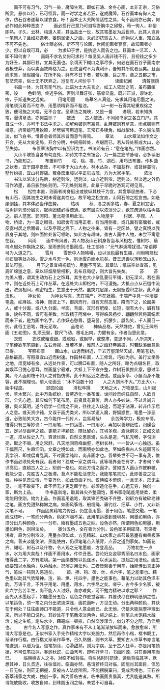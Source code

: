 <!-- { "loadSidebar": true } -->
　　画不可有习气，习气一染，魔障生焉。即如石涛、金冬心画，本非正宗，习俗所赏，悬价以待，已可怪异，而一时学之者若狂，遂成魔障。石谷画本有徇人之作，仿石谷者遂藉以谋衣食。吁！画本士大夫陶情适性之具，苟不画则亦已矣，何必作如此种种恶态？
　　画必孤行己意乃可自写吾胸中之邱壑，苟一徇人，非俗即熟。子久、云林、梅道人辈，其品高出一世，故其笔墨足为后世师。此其人岂肯一笔徇人？且如郑逸老、姜鹤润诸人之画，未必即抗驾古人，而物以人重，知立品不可不先也。
　　俗士眼必俗，断不可与论画，世间能画者寥寥，故知画者亦少。但以自娱可耳，必
　　为求知于世，是执途人而告之也。且画本一艺耳，人即不知何害？
　　画既不求名又何可求利？每见吴人画非钱不行，且视钱之多少为好丑，其鄙已甚，宜其无画也。余谓天下糊口之事尽多，何必在画石谷子画南宗者极苍莽，而以卖画故降格为之。设使当时不为谋利计，吾知其所就者远矣。且画而求售，骇俗媚俗，在所不免，鲜有不日下者，若以董、巨之笔，悬之五都之市，苍茫荒率，俗士无不厌弃之，岂复有人间价乎？
　　
　　读画纪闻
　　清蒋骥撰
　　书画一体，为其有笔气也。此语为士大夫言之，如工人软弱之笔，虽布置缜密，设
　　色鲜明，终近乎俗。否则爪舞牙张，筋骨显露，既非正派，谬许北宗，于斯道失之远矣。
　　用笔用墨
　　临摹名人真迹，先求其用笔用墨之法。用笔须沉着而不枯滞，用墨须精彩而不粗浊。
　　以一树一石得其轻重疾徐之致，便可施之大幅，无不合宜。至章法之掩映，又是一番
　　进境，若未知执笔，漫讲章法，亦何益耶？
　　皴法
　　古人皴法，不同如书家之各立门户。其自成一体，亦可于书法中求之。如解索皴则有篆意，乱麻皴则有草意，雨点皴则有楷意，折带皴可用锐颖，斧劈皴可用退笔。王常石多稜角，如战掣体。子久皴法简淡，似飞白书，惟善会者师其宗旨而意气得焉。
　　章法
　　山水章法如作文之开合，先从大处定局，开合分明，中间细碎处，点缀而已。若从碎处积成大山，必至失势。
　　布置章法胸中以有胆识为主。书法论有云：“意在笔先。”作画亦然。
　　大山平坡皆当各有勾连处，如诗文中之有钮合，为一篇之筋节脉理，必多读旧书，乃能知之。
　　布置树竹
　　松、桧、梧、竹、湖石，用巧法布置，作朻曲之状者，宜于园亭景致，不可移于大山大水。林木丛杂，不加芟柞，或苔鲜蔓衍，墅竹纷披，宜山村野店。若叠峦重嶂以平正见古茂，方为大家手笔。
　　浓淡
　　书法以浓淡分先后，树近则浓，远则淡。山亦近则浓，远则淡。然淡远之外仍可作浓墨，盖日影到处则明，不到处则黯黑，此景于早晚时游观可得见焉。
　　松
　　松性本直，则画者树身挺出或放纵其枝干为宜。其盘拏屈曲者，下必有山石，因其初生之时未得遂其性也。故平地之松宜直，山阿石隙之松宜曲。如悬崖倒挂，其本体必当作曲势。
　　枯树
　　秋、冬之树多枯，春、夏之树宜密。枯树排列须分层次，密树团结必得疏通。欲有层次以浓淡分之，欲其疏通以枯树插之。前人范宽、郭河阳、董北苑俱用此法。
　　人物屋宇
　　村居、亭观、人物、桥梁，为一篇之眼目。如房舍有当用正者，有当用侧者，或几面有窗牖者，或反露村居之后面者，以及亭观之高下，人物之往来，皆有一定区处，譬之真境以我置身于其地，则四面妙处皆可领略，如此方有趣味。盖古人画中人物，未尝不寓意在我。
　　风雨
　　画中有风者，其人物及山石树身皆当与风相左，惟树杪、藤梢点缀处作飘扬之致。至雨景则渍墨而成。杜工部诗：“元气淋漓障犹湿。”斯语即可为入道之门。
　　雪月
　　雪景中人物帏幔，设以淡色最有生趣，间用粉笼松梢石隙等处亦妙。雪之水与天一色，则添雪舟而水见矣。昔王思善以薄粉笼山头，其法可鉴。
　　月下之景宜梧桐疏竹，用墨不可浓。其章法：纸端空处宜高，见高旷绵邈之意，笼以轻烟层层相积，若布且局促，则大旨先失矣。
　　苔
　　苔为美人簪，谓其生动为石上之饰耳。其生也大小杂乱蔓衍平铺，初无深义。若在画中，则在近处石上可作丛草，在远处大山即松柏，不可漫施。大抵点点从石缝中流出，浓淡相间，疏密相生，生意出于天然，虽突兀层崖，无飘坠委积之状，此点苔法也。
　　神女论
　　为神女写真，志在端严，不在妩媚，于端严中具一种瓌姿艳逸，如麻姑、洛神，随波上下，御风而行，自有天然态度。降而下之，论画美人，或十分面，或八九分面，半面，背面，其形有肥瘦、长短，眼有大小，眉有轻重，貌各不同，皆可有美致。惟取精于阿堵中，写得临风扬步，翩翩然若将离绢素而来下者，是为画中名手。若作妖态愁眉，堕马髻，折腰步，龋齿笑，千人面目一例，此俗工恶笔，殊无足取。
　　品格论
　　神仙品格，天然殊绝，曾见王绎所画《五老图》，虬须云鬓，数尺飞动，根毛出肉，力健有余。作者当思此意。
　　衣蚊
　　衣纹或粗或细，或疏宕，或飘举，或整肃，意思不同，人所其知。举笔便欲笔笔周到，左右谛视，反若不足，惟前人之画舒卷离披，时若缺落而意象已得。
　　写照布景
　　画山水，山远而树近，千岩万壑浑然天成，用笔苍劲，品格最高。写照景宜山近而树速。作园林布置，人工修筑，巧妙为宗。盖行立坐卧之地，须宽绰有余。从远处作景，可以腾□布置，随人之所好，略为点缀名目，取其娱耳目悦心意耳。惟画屋宇最难，大抵上下不宜齐整，作树石俱推此意，思过半矣。今人画树枝干如人之臂指彷佛，此不知远近之法也。或画茅亭、小艇而身不能容，此不揣理也。前人论画云：“木不百数十如
　　人之大则木不大。”方比大小，始中程度。
　　
　　颐园论画
　　清松年撰
　　天地之大，万物挺生，山川起伏，草木繁兴，此中万象缤纷，皆劳造化一番布置。世间妙景纯任自然，人欲肖形，全凭心运。其应如何下笔布局，前贤具有真传，后人亦多妙诀。不过言尚典雅，奥义莫明，遂今后学一旦悟之不爽，往往走入歧途，而泥于沾滞，转非传示后人之意。或天资少钝，又误于画虎类犬，所以学道入魔，野狐惑世，笔墨一涉恶道，必致贻笑大方，古今能作一代传人，岂易易哉!
　　余苦殚学力，极庶专情，悟得只有三等妙诀：一曰用笔，一曰运墨，一曰用水，再加以善辨纸性，润燥合宜，足以尽画学之蕴。更能才华颖悟，随处留心，其境多观，涵泳胸次；正如文章一道，须从佐史入门，百读烂熟，自然文思泉涌，头头是道，气机充畅，字句浏亮，取之不竭，用之常舒。凡天地间奇峰幽壑，老树长林，一一皆从一心独运。虽千幅百尺，生趣滔滔。文章之境如此，而画境亦如此也。至如临橅古人名迹固可长我学识，即或偪肖乱真，不过画学纯粹，尚非画才也。吾辈处世不可一事有我，惟作书画必须处处有我。我者何？独成一家之谓耳。此等境界全在有才，才者何？卓识高见，直超古人之上，别创一格也。如此方谓之画才。譬如古人画山作披麻皴，我能少变，克胜古人之板滞。苔点不能松活苍茫，我能笔笔灵动，此即善变之征验。种种见景生情，千变万化，如此皆画才也。仅恃临本倚傍，一旦无本，茫无主见，一笔不敢妄下，此不但无才更乏画学也。必须造化在手，心运无穷，独创一家，斯为上品。
　　作书喜新笔，取其锋尖齐整圆饱，善书家刚笔能用使柔，柔笔能用使刚，始为上品。作画喜用退笔，取其锋芒秃破不齐整，钩斫方有破碎老辣之笔，画方免甜熟称嫩之病。如画风筝线、船缆绳、垂钓丝、细草、小竹，又非新尖笔不可。
　　作画固属藉笔力传出，仍宜善用墨，善于用色。笔墨交融，一笔而成枝叶，一笔而分两色，色犹浑涵不呆，此用笔运墨到佳境矣。用墨如用色，亦须分出几种颜色，一一分布，始有墨成五色之妙。设色亦然，所谓用色如用墨，用墨如用色，则得法矣。
　　墨分五色，全在善为分别。设色家多用碟琖，有深者浅者，原为分别浓淡，用墨亦须如此，方见精彩。山水家之点苔最忌墨有痴呆板滞之病。善夫淡能使浓，黑能使白，仍须笔笔点入纸背，点苔之道到家矣。如画花卉、翎毛、树石以及什物，令人观之无笔墨痕，方登高品。
　　万物初生一点水，水为用大矣哉！作画不善用水，件件丑恶。尝论妇女姿容秀丽名曰水色，画家悟得此二字，方有进境。第一画绢要知以色连水，以水运色，提起之用法也。画生纸要知以水融色，以色融水，况瀋之用法也。二者皆赖善于用笔，始能传出真正神气，笔端一钝则入恶道矣。
　　皴、擦、钩、斫、丝、点六字，笔之能事也。藉色墨以助其气势精神。渲、染、烘、托四字，墨色之能事也，藉笔力以助其色泽丰韵。万语千言，不外乎用笔、用墨、用水，六字尽之矣。嗟乎，古今多少名家，被此六字劳苦半生，尚不能人人讨好，盖亦难矣，可不勉力精进以求之耶？
　　作画先从水墨起手，如能墨分五色，赋色之作更觉容易，其要诀尽在辨明纸绢之性。以笔运色，须一笔之内分出浓淡深浅，画花画叶，方见生动。分出两种颜色，其诀在于何处？往往画师口不能道，只令他人意会而已。此无他，仍是未能揣摩神理出来，所以不能口说也。其妙处在于笔蘸浓淡两色，施之绢上，则笔头水饱藉水融洽；施之生纸，笔头水少，藉亳端一顿捺，自然交涉浑含，似分不分之际，乃佳境也。
　　古今名人写意之作，真作家未有不从工笔渐渐放纵而来，愈放愈率，所谓大写意是也。正似书家入手先作精楷大字以充腕力，然后再作小楷，楷书既工，渐渐作行楷，由行楷又渐渐作草书，日久熟细，则书大草。要知古人作草书亦当笔笔送到，以缓为佳。信笔胡涂，油滑甜熟，则为字病，至于古人狂草，亦是用笔顿挫，不可任笔拉抹，春蚓秋蛇，曲曲弯弯，即称好草书，书画同源，只在善用笔而已。
　　临橅橅古人之书，对临不如背临。将名帖时时研读，读后背临其字，默想其神，日久贯连，往往偪肖。临画亦然。愚谓若终日对临，固能肖其面目，但恐一日无帖，则茫无把握，反被古人法度所囿，不能摆脱窠臼，竟成苦境也。王石谷荟萃诸家之大成，独创一家，斯为善临古者。临书画固贵倡真，尤贵能避其熟。所谓能放能收，收放自如，到珠圆玉润之候，未尝不可自喜。
